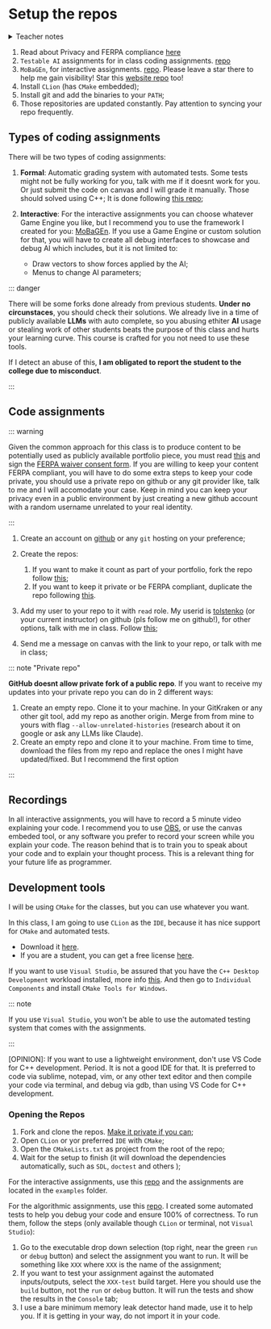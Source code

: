 # Setup the repos

<details>
<summary>Teacher notes</summary>
- Day 1: 
    - Teacher Introduction; 
    - Course Overview; 
    - Expectations; 
    - FERPA Waiver consent form for using github; 
    - Form for receiving feedback about their expectations and topics;
    - Setup Repos;
- Day 2: 
    - Intro to game AI;
    - Setup Repos;
    - Ensure everyone is ready for the class. Check mobagen and ai4games repos.
</details>

1. Read about Privacy and FERPA compliance [here](./ferpa)
2. `Testable AI` assignments for in class coding assignments. [repo](https://github.com/gameguild-gg/ai4games)
3. `MoBaGEn`, for interactive assignments. [repo](https://github.com/gameguild-gg/mobagen). Please leave a star there to help me gain visibility! Star this [website repo](https://github.com/gameguild-gg/gameguild) too!
4. Install `CLion` (has `CMake` embedded);
5. Install git and add the binaries to your `PATH`;
6. Those repositories are updated constantly. Pay attention to syncing your repo frequently.

## Types of coding assignments

There will be two types of coding assignments:

1. **Formal**: Automatic grading system with automated tests. Some tests might not be fully working for you, talk with me if it doesnt work for you. Or just submit the code on canvas and I will grade it manually. Those should solved using C++; It is done following [this repo](https://github.com/gameguild-gg/testable-ai);
2. **Interactive**: For the interactive assignments you can choose whatever Game Engine you like, but I recommend you to use the framework I created for you: [MoBaGEn](https://github.com/gameguild-gg/mobagen). If you use a Game Engine or custom solution for that, you will have to create all debug interfaces to showcase and debug AI which includes, but it is not limited to:

   - Draw vectors to show forces applied by the AI;
   - Menus to change AI parameters;

::: danger

There will be some forks done already from previous students. **Under no circunstaces**, you should check their solutions. We already live in a time of publicly available **LLMs** with auto complete, so you abusing ethiter **AI** usage or stealing work of other students beats the purpose of this class and hurts your learning curve. This course is crafted for you not need to use these tools.

If I detect an abuse of this, **I am obligated to report the student to the college due to misconduct**.

:::

## Code assignments

::: warning

Given the common approach for this class is to produce content to be potentially used as publicly available portfolio piece, you must read [this](https://www2.ed.gov/policy/gen/guid/fpco/ferpa/index.html) and sign the [FERPA waiver consent form](./ferpa). If you are willing to keep your content FERPA compliant, you will have to do some extra steps to keep your code private, you should use a private repo on github or any git provider like, talk to me and I will accomodate your case. Keep in mind you can keep your privacy even in a public environment by just creating a new github account with a random username unrelated to your real identity.

:::

1. Create an account on [github](https://github.com) or any `git` hosting on your preference;
2. Create the repos:

   1. If you want to make it count as part of your portfolio, fork the repo follow [this](https://docs.github.com/en/get-started/quickstart/fork-a-repo);
   2. If you want to keep it private or be FERPA compliant, duplicate the repo following [this](https://docs.github.com/en/repositories/creating-and-managing-repositories/duplicating-a-repository).

3. Add my user to your repo to it with `read` role. My userid is [tolstenko](https://github.com/tolstenko) (or your current instructor) on github (pls follow me on github!), for other options, talk with me in class. Follow [this](https://docs.github.com/en/repositories/managing-your-repositorys-settings-and-features/managing-repository-settings/managing-teams-and-people-with-access-to-your-repository);
4. Send me a message on canvas with the link to your repo, or talk with me in class;

::: note "Private repo"

**GitHub doesnt allow private fork of a public repo**. If you want to receive my updates into your private repo you can do in 2 different ways:

1. Create an empty repo. Clone it to your machine. In your GitKraken or any other git tool, add my repo as another origin. Merge from from mine to yours with flag `--allow-unrelated-histories` (research about it on google or ask any LLMs like Claude).
2. Create an empty repo and clone it to your machine. From time to time, download the files from my repo and replace the ones I might have updated/fixed. But I recommend the first option

:::

## Recordings

In all interactive assignments, you will have to record a 5 minute video explaining your code. I recommend you to use [OBS](https://obsproject.com/), or use the canvas embeded tool, or any software you prefer to record your screen while you explain your code. The reason behind that is to train you to speak about your code and to explain your thought process. This is a relevant thing for your future life as programmer.

## Development tools

I will be using `CMake` for the classes, but you can use whatever you want.

In this class, I am going to use `CLion` as the `IDE`, because it has nice support for `CMake` and automated tests.

- Download it [here](https://www.jetbrains.com/clion/).
- If you are a student, you can get a free license [here](https://www.jetbrains.com/community/education/#students).

If you want to use `Visual Studio`, be assured that you have the `C++ Desktop Development` workload installed, more info [this](https://docs.microsoft.com/en-us/cpp/build/vscpp-step-0-installation?view=msvc-160). And then go to `Individual Components` and install `CMake Tools for Windows`.

::: note

If you use `Visual Studio`, you won't be able to use the automated testing system that comes with the assignments.

:::

[OPINION]: If you want to use a lightweight environment, don't use VS Code for C++ development. Period. It is not a good IDE for that. It is preferred to code via sublime, notepad, vim, or any other text editor and then compile your code via terminal, and debug via gdb, than using VS Code for C++ development.

### Opening the Repos

1. Fork and clone the repos. [Make it private if you can](https://docs.github.com/en/repositories/managing-your-repositorys-settings-and-features/managing-repository-settings/setting-repository-visibility#changing-a-repositorys-visibility);
2. Open `CLion` or yor preferred `IDE` with `CMake`;
3. Open the `CMakeLists.txt` as project from the root of the repo;
4. Wait for the setup to finish (it will download the dependencies automatically, such as `SDL`, `doctest` and others );

For the interactive assignments, use this [repo](https://github.com/gameguild-gg/mobagen) and the assignments are located in the `examples` folder.

For the algorithmic assignments, use this [repo](https://github.com/gameguild-gg/ai4games). I created some automated tests to help you debug your code and ensure 100% of correctness. To run them, follow the steps (only available though `CLion` or terminal, not `Visual Studio`):

1. Go to the executable drop down selection (top right, near the green `run` or `debug` button) and select the assignment you want to run. It will be something like `XXX` where `XXX` is the name of the assignment;
2. If you want to test your assignment against the automated inputs/outputs, select the `XXX-test` build target. Here you should use the `build` button, not the `run` or `debug` button. It will run the tests and show the results in the `Console` tab;
3. I use a bare minimum memory leak detector hand made, use it to help you. If it is getting in your way, do not import it in your code.